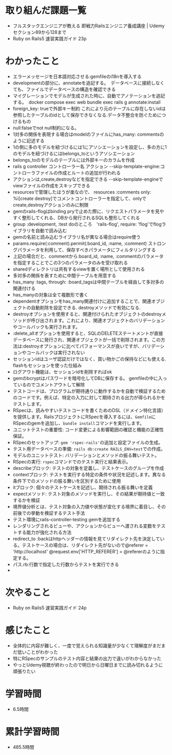 # 取り組んだ課題一覧
- フルスタックエンジニアが教える 即戦力Railsエンジニア養成講座 | Udemy セクション89から128まで
- Ruby on Rails5 速習実践ガイド 23p

# わかったこと
- エラーメッセージを日本語対応させる:gemfileのi18nを導入する
- developmentの部分に、annotateを追記する。　データベースに接続しなくても、ファイルでデータベースの構造を確認できる
- マイグレーションでモデルが生成された時に、自動でアノテーションを追記する。　docker compose exec web bundle exec rails g annotate:install
- foreign_key: trueで外部キー制約 これにより元のテーブルに存在しないidは参照したテーブルのidとして保存できなくなる.データ不整合を防ぐためにつけるもの
- null:falseでnot null制約になる。
- 1対多の関係を表現する場合はmodelのファイルにhas_many: commentsのように記述する
- 1の側に多のモデルを紐づけるには1にアソシエーションを設定し、多の方に1のモデルを紐づけるにはbelongs_toというアソシエーション
- belongs_toのモデルのテーブルには外部キーのカラムを作成
- rails g controller コントローラー名 アクション --skip-template-engine:コントローラファイルの作成とルートの追加が行われる
- アクションは,create,destroyなどを指定できる --skip-template-engineでviewファイルの作成をスキップできる
- resourcesで管理したほうが楽なので、 resources :comments only: %i[create destroy]でコメントコントローラーを指定して、onlyでcreate,destroyアクションのみに制限
- gemのrails-flogはbinding pryで止めた際に、リクエストパラメータを見やすく整形してくれる、DBから発行されるSQLも整形してくれる
- group :development, :test doのところ　'rails-flog', require: 'flog'でflogライブラリを自動で読み込む
- gemの名前と読み込むライブラリ名が異なる場合はrequire使う
- params.require(:comment).permit(:board_id, :name, :comment) ストロングパラメータを利用して、保存すべきパラメータにフィルタリングする
- 上記の場合だと、commentから:board_id, :name, :commentのパラメータを指定することでこの3つのパラメータのみを受け取れる
- sharedディレクトリは共有するviewを置く場所として使用される
- 多対多の関係を表すために中間テーブルを用意する 
- has_many :tags, through: :board_tagsは中間テーブルを経由して多対多の関連付ける
- has_manyの対象は全て複数形で書く
- dependentオプションをhas_many関連付けに追加することで、関連オブジェクトの自動削除を設定できる. destroyメソッドで有効になる.
- destroyオプションを使用すると、関連付けられたオブジェクトのdestroyメソッドが呼び出されます。これにより、関連オブジェクトのバリデーションやコールバックも実行されます。
- :delete_allオプションを使用すると、SQLのDELETEステートメントが直接データベースに発行され、関連オブジェクトが一括で削除されます。この方法は:destroyオプションに比べてパフォーマンスが良いですが、バリデーションやコールバックは実行されない 
- セッションidはユーザ認証だけではなく、買い物かごの保持などにも使える. flashもセッションを使った仕組み
- ログアウト機能は、セッションidを削除すればok
- gemのbcryptはパスワードを暗号化してDBに保存する。 gemfileの中に入っているのでコメントアウトして解除
- テストコードは、プログラムが期待通りに動作するかを自動で検証するためのコードです。例えば、特定の入力に対して期待される出力が得られるかをテストします。
- RSpecは、読みやすいテストコードを書くためのDSL（ドメイン特化言語）を提供します。RailsプロジェクトにRSpecを導入するには、`Gemfile`にRSpecのgemを追加し、`bundle install`コマンドを実行します。
- ユニットテストの重要性: コード変更による影響範囲の確認と機能の正確性保証。
- RSpecのセットアップ: `gem 'rspec-rails'`の追加と設定ファイルの生成。
- テスト用データベースの準備: `rails db:create RAILS_ENV=test`での作成。
- モデルのユニットテスト: バリデーションとメソッドの振る舞いテスト。
- RSpecの実行: `rspec`コマンドでのテスト実行と結果表示。
- describeブロック: テストの対象を定義し、テストケースのグループを作成
- contextブロック: テストを実行する特定の条件や状況を記述します。異なる条件下でのメソッドの振る舞いを区別するために使用
- itブロック: 個々のテストケースを記述し、期待される振る舞いを定義
- expectメソッド: テスト対象のメソッドを実行し、その結果が期待値と一致するかを検証
- 境界値分析とは、テスト対象の入力値や状態が変化する境界に着目し、その前後での挙動を検証するテスト手法
- テスト環境にrails-controller-testing gemを追加する
- レンダリングされるビューや、アクションからビューへ渡される変数をテストする能力が強化される方法
- redirect_to :backはhttpヘッダーの情報を見てリダイレクト先を決定している。テストケースの場合は、リダイレクト先がないので@referer = 'http://localhost'  @request.env['HTTP_REFERER'] = @refererのように指定する。
- パス.rb:行数で指定した行数からテストを実行できる
- 

# 次やること
- Ruby on Rails5 速習実践ガイド 24p

# 感じたこと
- 全体的に内容が難しく、一度で覚えられる知識量が少なくて理解度がまだまだ低いことがわかった
- 特にRSpecのサンプルのテスト内容と結果の出力で違いがわからなかった
- やっとUdemy視聴が終わったので明日から日曜日までに読み切れるように頑張りたい

# 学習時間
- 6.5時間

# 累計学習時間
- 485.5時間
